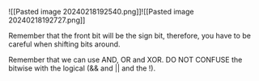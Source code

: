 ![[Pasted image 20240218192540.png]]![[Pasted image 20240218192727.png]]

Remember that the front bit will be the sign bit, therefore, you have to be careful when shifting bits around. 

Remember that we can use AND, OR and XOR. 
DO NOT CONFUSE the bitwise with the logical (&& and || and the !).  
